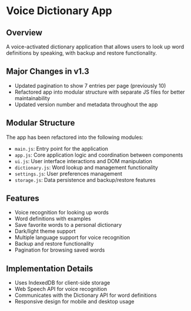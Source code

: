 # Voice Dictionary App

## Overview
A voice-activated dictionary application that allows users to look up word definitions by speaking, with backup and restore functionality.

## Major Changes in v1.3
- Updated pagination to show 7 entries per page (previously 10)
- Refactored app into modular structure with separate JS files for better maintainability
- Updated version number and metadata throughout the app

## Modular Structure
The app has been refactored into the following modules:

- `main.js`: Entry point for the application
- `app.js`: Core application logic and coordination between components
- `ui.js`: User interface interactions and DOM manipulation
- `dictionary.js`: Word lookup and management functionality
- `settings.js`: User preferences management
- `storage.js`: Data persistence and backup/restore features

## Features
- Voice recognition for looking up words
- Word definitions with examples
- Save favorite words to a personal dictionary
- Dark/light theme support
- Multiple language support for voice recognition
- Backup and restore functionality
- Pagination for browsing saved words

## Implementation Details
- Uses IndexedDB for client-side storage
- Web Speech API for voice recognition
- Communicates with the Dictionary API for word definitions
- Responsive design for mobile and desktop usage
